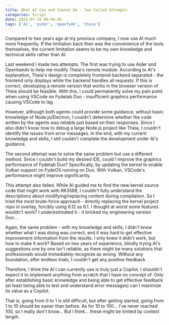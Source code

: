 ```yaml
---
title: What AI Can and Cannot Do - Two Failed Attempts
categories: Script
date: 2025-07-15 00:44:45
tags: ['AI', 'aider', 'openfyde', 'theia']
---
```


Compared to two years ago at my previous company, I now use AI much more frequently. If the limitation back then was the convenience of the tools themselves, the current limitation seems to be my own knowledge and technical skills rather than AI.

<!-- more -->

Last weekend I made two attempts. The first was trying to use Aider and Openhands to help me modify Theia's remote module. According to AI's explanation, Theia's design is completely frontend-backend separated - the frontend only displays while the backend handles all requests. If this is correct, developing a remote version that works in the browser version of Theia should be feasible. With this, I could permanently solve my pain point when using VSCode on Fydetab Duo - insufficient graphics performance causing VSCode to lag.

However, although both agents could provide some guidance, without basic knowledge of Node.js/Electron, I couldn't determine whether the code written by the agents was reliable just based on their responses. Since I also didn't know how to debug a large Node.js project like Theia, I couldn't identify the issues from error messages. In the end, with my current knowledge and skills, I still couldn't complete the development under AI's guidance.

The second attempt was to solve the same problem but use a different method. Since I couldn't build my desired IDE, could I improve the graphics performance of Fydetab Duo? Specifically, by updating the kernel to enable Vulkan support on FydeOS running on Duo. With Vulkan, VSCode's performance might improve significantly.

This attempt also failed. While AI guided me to find the new kernel source code that might work with RK3588, I couldn't fully understand the descriptions about modifying/replacing content during compilation. So I tried the most brute-force approach - directly replacing the kernel project repo in overlay, forcibly using 6.12 as 6.1. I thought at worst some features wouldn't work? I underestimated it - it bricked my engineering version Duo...

Again, the same problem - with my knowledge and skills, I didn't know whether what I was doing was correct, and it was hard to get effective improvement information from the results. I only knew it didn't work, but how to make it work? Based on two years of experience, blindly trying AI's suggestions one by one isn't reliable, as there might be many solutions that professionals would immediately recognize as wrong. Without any foundation, after endless trials, I couldn't get any positive feedback.

Therefore, I think the AI I can currently use is truly just a Copilot. I shouldn't expect it to implement anything from scratch that I have no concept of. Only after establishing basic knowledge and being able to get effective feedback (at least being able to test and understand error messages) can I maximize its value as a Copilot.

That is, going from 0 to 1 is still difficult, but after getting started, going from 1 to 10 should be easier than before. As for 10 to 100... I've never reached 100, so I really don't know... But I think... these might be limited by context length.
